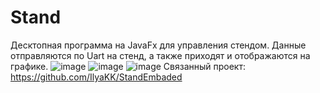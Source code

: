 # Stand
Десктопная программа на JavaFx для управления стендом. Данные отправляются по Uart на стенд, а также приходят и отображаются на графике.
![image](https://user-images.githubusercontent.com/43324144/215355540-0a3f71d5-9928-44d2-a4d9-f7a54901b750.png)
![image](https://user-images.githubusercontent.com/43324144/215355585-2a1d16f5-6ad5-427f-a9d3-435592910aa7.png)
![image](https://user-images.githubusercontent.com/43324144/215355602-6f8fcf21-fdd1-4444-9fd0-c73d59105ad2.png)
Связанный проект:
https://github.com/IlyaKK/StandEmbaded
